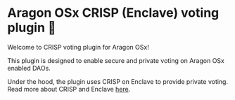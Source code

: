 # Aragon OSx CRISP (Enclave) voting plugin 🚀

Welcome to CRISP voting plugin for Aragon OSx!

This plugin is designed to enable secure and private voting on Aragon OSx enabled DAOs. 

Under the hood, the plugin uses CRISP on Enclave to provide private voting. Read more about CRISP and Enclave [here](https://enclave.gg).
